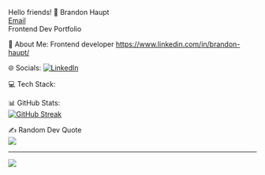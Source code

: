 Hello friends! 👋
Brandon Haupt</br>
[Email](mailto:haupt.brandon@gmail.com?subjet=hi% "Hello!")</br>
Frontend Dev Portfolio </br>

💫 About Me:
Frontend developer
https://www.linkedin.com/in/brandon-haupt/

🌐 Socials:
[![LinkedIn](https://img.shields.io/badge/LinkedIn-%230077B5.svg?logo=linkedin&logoColor=white)](https://www.linkedin.com/in/brandon-haupt/)

💻 Tech Stack:

📊 GitHub Stats:</br>
[![GitHub Streak](https://streak-stats.demolab.com?user=BrandonLHaupt&theme=dark&hide_border=true)](https://git.io/streak-stats)

✍️ Random Dev Quote</br>
![](https://quotes-github-readme.vercel.app/api?type=horizontal&theme=radical)


---
![](https://visitcount.itsvg.in/api?id=BrandonHaupt&icon=0&color=6)

<!-- Proudly created with GPRM ( https://gprm.itsvg.in/ ) -->
